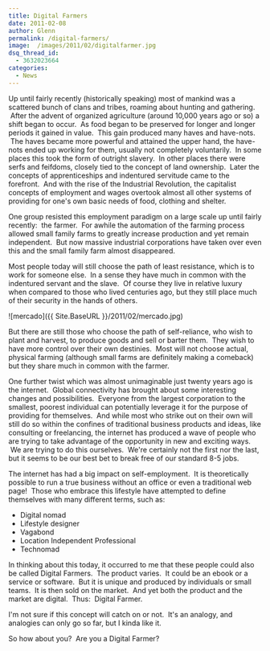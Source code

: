 ```yaml
---
title: Digital Farmers
date: 2011-02-08
author: Glenn
permalink: /digital-farmers/
image:  /images/2011/02/digitalfarmer.jpg
dsq_thread_id:
  - 3632023664
categories:
  - News
---
```

Up until fairly recently (historically speaking) most of mankind was a scattered bunch of clans and tribes, roaming about hunting and gathering.  After the advent of organized agriculture (around 10,000 years ago or so) a shift began to occur.  As food began to be preserved for longer and longer periods it gained in value.  This gain produced many haves and have-nots.  The haves became more powerful and attained the upper hand, the have-nots ended up working for them, usually not completely voluntarily.  In some places this took the form of outright slavery.  In other places there were serfs and feifdoms, closely tied to the concept of land ownership.  Later the concepts of apprenticeships and indentured servitude came to the forefront.  And with the rise of the Industrial Revolution, the capitalist concepts of employment and wages overtook almost all other systems of providing for one's own basic needs of food, clothing and shelter.

One group resisted this employment paradigm on a large scale up until fairly recently:  the farmer.  For awhile the automation of the farming process allowed small family farms to greatly increase production and yet remain independent.  But now massive industrial corporations have taken over even this and the small family farm almost disappeared.

Most people today will still choose the path of least resistance, which is to work for someone else.  In a sense they have much in common with the indentured servant and the slave.  Of course they live in relative luxury when compared to those who lived centuries ago, but they still place much of their security in the hands of others.

![mercado]({{ Site.BaseURL }}/2011/02/mercado.jpg)

But there are still those who choose the path of self-reliance, who wish to plant and harvest, to produce goods and sell or barter them.  They wish to have more control over their own destinies.  Most will not choose actual, physical farming (although small farms are definitely making a comeback) but they share much in common with the farmer.

One further twist which was almost unimaginable just twenty years ago is the internet.  Global connectivity has brought about some interesting changes and possibilities.  Everyone from the largest corporation to the smallest, poorest individual can potentially leverage it for the purpose of providing for themselves.  And while most who strike out on their own will still do so within the confines of traditional business products and ideas, like consulting or freelancing, the internet has produced a wave of people who are trying to take advantage of the opportunity in new and exciting ways.  We are trying to do this ourselves.  We're certainly not the first nor the last, but it seems to be our best bet to break free of our standard 8-5 jobs.

The internet has had a big impact on self-employment.  It is theoretically possible to run a true business without an office or even a traditional web page!  Those who embrace this lifestyle have attempted to define themselves with many different terms, such as:

  * Digital nomad
  * Lifestyle designer
  * Vagabond
  * Location Independent Professional
  * Technomad

In thinking about this today, it occurred to me that these people could also be called Digital Farmers.  The product varies.  It could be an ebook or a service or software.  But it is unique and produced by individuals or small teams.  It is then sold on the market.  And yet both the product and the market are digital.  Thus:  Digital Farmer.

I'm not sure if this concept will catch on or not.  It's an analogy, and analogies can only go so far, but I kinda like it.

So how about you?  Are you a Digital Farmer?

